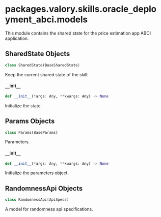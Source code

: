 <a id="packages.valory.skills.oracle_deployment_abci.models"></a>

# packages.valory.skills.oracle`_`deployment`_`abci.models

This module contains the shared state for the price estimation app ABCI application.

<a id="packages.valory.skills.oracle_deployment_abci.models.SharedState"></a>

## SharedState Objects

```python
class SharedState(BaseSharedState)
```

Keep the current shared state of the skill.

<a id="packages.valory.skills.oracle_deployment_abci.models.SharedState.__init__"></a>

#### `__`init`__`

```python
def __init__(*args: Any, **kwargs: Any) -> None
```

Initialize the state.

<a id="packages.valory.skills.oracle_deployment_abci.models.Params"></a>

## Params Objects

```python
class Params(BaseParams)
```

Parameters.

<a id="packages.valory.skills.oracle_deployment_abci.models.Params.__init__"></a>

#### `__`init`__`

```python
def __init__(*args: Any, **kwargs: Any) -> None
```

Initialize the parameters object.

<a id="packages.valory.skills.oracle_deployment_abci.models.RandomnessApi"></a>

## RandomnessApi Objects

```python
class RandomnessApi(ApiSpecs)
```

A model for randomness api specifications.

